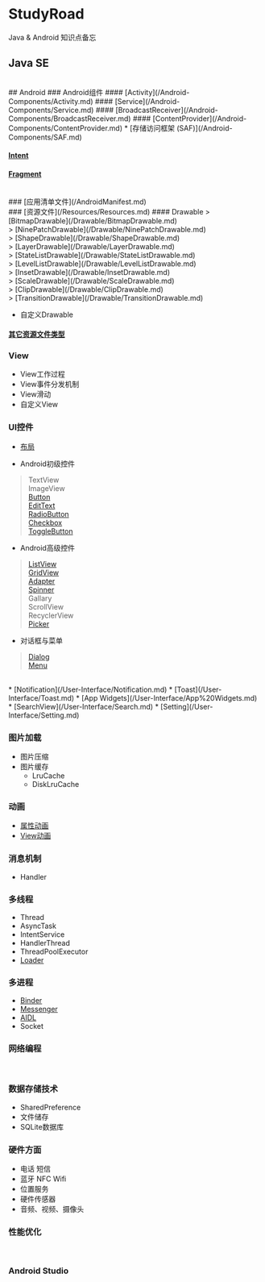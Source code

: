 # StudyRoad
Java &amp; Android 知识点备忘

## Java SE
<br>
## Android
### Android组件
#### [Activity](/Android-Components/Activity.md) 
#### [Service](/Android-Components/Service.md) 
#### [BroadcastReceiver](/Android-Components/BroadcastReceiver.md)
#### [ContentProvider](/Android-Components/ContentProvider.md)
* [存储访问框架 (SAF)](/Android-Components/SAF.md)

#### [Intent](/Android-Components/Intent.md)
#### [Fragment](/Android-Components/Fragment.md)
<br>
### [应用清单文件](/AndroidManifest.md)
<br>
### [资源文件](/Resources/Resources.md)
#### Drawable
> [BitmapDrawable](/Drawable/BitmapDrawable.md)<br>
> [NinePatchDrawable](/Drawable/NinePatchDrawable.md)<br>
> [ShapeDrawable](/Drawable/ShapeDrawable.md)<br>
> [LayerDrawable](/Drawable/LayerDrawable.md)<br>
> [StateListDrawable](/Drawable/StateListDrawable.md)<br>
> [LevelListDrawable](/Drawable/LevelListDrawable.md)<br>
> [InsetDrawable](/Drawable/InsetDrawable.md)<br>
> [ScaleDrawable](/Drawable/ScaleDrawable.md)<br>
> [ClipDrawable](/Drawable/ClipDrawable.md)<br>
> [TransitionDrawable](/Drawable/TransitionDrawable.md)<br>

* 自定义Drawable
  <br>

#### [其它资源文件类型](/Resources/ResourceTypes.md)

### View
* View工作过程
* View事件分发机制
* View滑动
* 自定义View
  <br>

### UI控件
* [布局](/User-Interface/Layout.md)

* Android初级控件
> TextView<br>
> ImageView<br>
> [Button](/User-Interface/Button.md)<br>
> [EditText](/User-Interface/EditText.md)<br>
> [RadioButton](/User-Interface/RadioButton.md)<br>
> [Checkbox](/User-Interface/Checkbox.md)<br>
> [ToggleButton](/User-Interface/ToggleButton.md)<br>

* Android高级控件
> [ListView](/User-Interface/ListView.md)<br>
> [GridView](/User-Interface/GridView.md)<br>
> [Adapter](/User-Interface/Adapter.md)<br>
> [Spinner](/User-Interface/Spinner.md)<br>
> Gallary<br>
> ScrollView<br>
> RecyclerView<br>
> [Picker](/User-Interface/Picker.md)<br>

* 对话框与菜单
> [Dialog](/User-Interface/Dialog.md)<br>
> [Menu](/User-Interface/Menu.md)<br>

<br>
* [Notification](/User-Interface/Notification.md)
* [Toast](/User-Interface/Toast.md)
* [App Widgets](/User-Interface/App%20Widgets.md)
* [SearchView](/User-Interface/Search.md)
* [Setting](/User-Interface/Setting.md)

### 图片加载
* 图片压缩
* 图片缓存
  * LruCache
  * DiskLruCache
    <br>

### 动画
* [属性动画](/Animation/Property%20Animation.md)
* [View动画](/Animation/View%20Animation.md)
  <br>

### 消息机制
* Handler
  <br>

### 多线程
* Thread
* AsyncTask
* IntentService
* HandlerThread
* ThreadPoolExecutor
* [Loader](/Threads/Loader.md)
  <br>

### 多进程
* [Binder](/IPC/Binder.md)
* [Messenger](/IPC/Messenger.md)
* [AIDL](/IPC/AIDL.md)
* Socket
  <br>

### 网络编程
<br>

### 数据存储技术
* SharedPreference
* 文件储存
* SQLite数据库
  <br>

### 硬件方面
* 电话 短信
* 蓝牙 NFC Wifi
* 位置服务
* 硬件传感器
* 音频、视频、摄像头
  <br>

### 性能优化
<br>

### Android Studio
<br>


